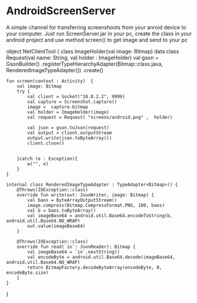 # AndroidScreenServer


A simple channel for transferring screenshoots from your anroid device to your computer. 
Just run ScreenServer.jar in your pc, create the class in your android project and use method screen() to get image and
send to your pc


object NetClientTool {
    class ImageHolder(val image: Bitmap)
    data class Request(val name: String,
                       val holder : ImageHolder)
    val gson = GsonBuilder()
            .registerTypeHierarchyAdapter(Bitmap::class.java, RenderedImageTypeAdapter())
            .create()
            
    fun screen(context : Activity)  {
        val image: Bitmap
        try {
            val client = Socket("10.0.2.2", 9999)
            val capture = Screenshot.capture()
            image =  capture.bitmap
            val holder = ImageHolder(image)
            val request = Request( "screens/android.png" ,  holder)

            val json = gson.toJson(request)
            val output = client.outputStream
            output.write(json.toByteArray())
            client.close()


        }catch (e : Exception){
            w("", e)
        }
    }

    internal class RenderedImageTypeAdapter : TypeAdapter<Bitmap>() {
        @Throws(IOException::class)
        override fun write(out: JsonWriter, image: Bitmap) {
            val baos = ByteArrayOutputStream()
            image.compress(Bitmap.CompressFormat.PNG, 100, baos)
            val b = baos.toByteArray()
            val imageBase64 = android.util.Base64.encodeToString(b, android.util.Base64.NO_WRAP)
            out.value(imageBase64)
        }

        @Throws(IOException::class)
        override fun read(`in`: JsonReader): Bitmap {
            val imageBase64 = `in`.nextString()
            val encodeByte = android.util.Base64.decode(imageBase64, android.util.Base64.NO_WRAP)
            return BitmapFactory.decodeByteArray(encodeByte, 0, encodeByte.size)
        }
    }

}
